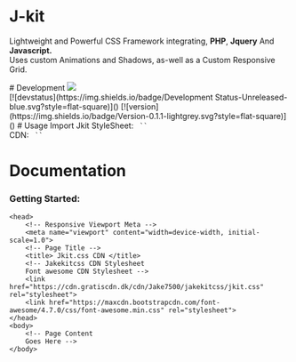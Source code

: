 # J-kit
<p> Lightweight and Powerful CSS Framework integrating, <b>PHP</b>, <b>Jquery</b> And <b>Javascript.</b></br>
Uses custom Animations and Shadows, as-well as a Custom Responsive Grid. </br>
</p>
# Development
<a href="https://codeclimate.com/github/Jake7500/Jakekit.css"><img src="https://codeclimate.com/github/Jake7500/Jakekit.css/badges/issue_count.svg" /></a>
</br>[![devstatus](https://img.shields.io/badge/Development Status-Unreleased-blue.svg?style=flat-square)]()
[![version](https://img.shields.io/badge/Version-0.1.1-lightgrey.svg?style=flat-square)]()
# Usage
Import Jkit StyleSheet:
<code> `<link rel="stylesheet" type="text/css" href="jkit.css">` </code>
</br>
CDN:
<code> `<link href="https://cdn.gratiscdn.dk/cdn/Jake7500/jakekitcss/jkit.css" rel="stylesheet">` </code>
</br>



# Documentation
### Getting Started:
	<head>
		<!-- Responsive Viewport Meta -->
		<meta name="viewport" content="width=device-width, initial-scale=1.0">
		<!-- Page Title -->
		<title> Jkit.css CDN </title>
		<!-- Jakekitcss CDN Stylesheet 
		Font awesome CDN Stylesheet -->
		<link href="https://cdn.gratiscdn.dk/cdn/Jake7500/jakekitcss/jkit.css" rel="stylesheet">
		<link href="https://maxcdn.bootstrapcdn.com/font-awesome/4.7.0/css/font-awesome.min.css" rel="stylesheet">
	</head>
	<body>
		<!-- Page Content
		Goes Here -->
	</body>
